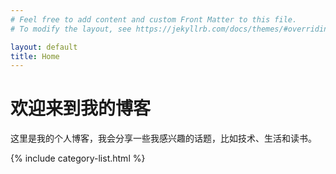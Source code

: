```yaml
---
# Feel free to add content and custom Front Matter to this file.
# To modify the layout, see https://jekyllrb.com/docs/themes/#overriding-theme-defaults

layout: default
title: Home
---
```


# 欢迎来到我的博客

这里是我的个人博客，我会分享一些我感兴趣的话题，比如技术、生活和读书。

{% include category-list.html %}
